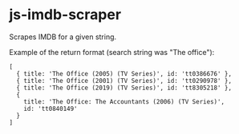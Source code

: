 # js-imdb-scraper

Scrapes IMDB for a given string.

Example of the return format (search string was "The office"):

```
[
  { title: 'The Office (2005) (TV Series)', id: 'tt0386676' },
  { title: 'The Office (2001) (TV Series)', id: 'tt0290978' },
  { title: 'The Office (2019) (TV Series)', id: 'tt8305218' },
  {
    title: 'The Office: The Accountants (2006) (TV Series)',
    id: 'tt0840149'
  }
]
```
